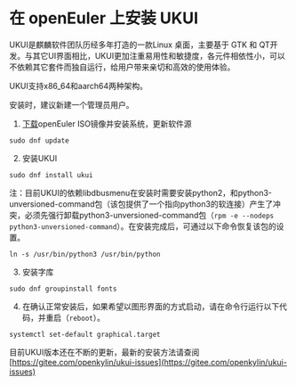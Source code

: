 # 在 openEuler 上安装 UKUI
UKUI是麒麟软件团队历经多年打造的一款Linux 桌面，主要基于 GTK 和 QT开发。与其它UI界面相比，UKUI更加注重易用性和敏捷度，各元件相依性小，可以不依赖其它套件而独自运行，给用户带来亲切和高效的使用体验。

UKUI支持x86_64和aarch64两种架构。

安装时，建议新建一个管理员用户。

1. [下载](https://openeuler.org/zh/download/)openEuler ISO镜像并安装系统，更新软件源
```
sudo dnf update
```
2. 安装UKUI
```
sudo dnf install ukui
```
注：目前UKUI的依赖libdbusmenu在安装时需要安装python2，和python3-unversioned-command包（该包提供了一个指向python3的软连接）产生了冲突，必须先强行卸载python3-unversioned-command包（`rpm -e --nodeps python3-unversioned-command`）。在安装完成后，可通过以下命令恢复该包的设置。
```
ln -s /usr/bin/python3 /usr/bin/python
```
3. 安装字库
```
sudo dnf groupinstall fonts
```

4. 在确认正常安装后，如果希望以图形界面的方式启动，请在命令行运行以下代码，并重启（`reboot`）。
```
systemctl set-default graphical.target
```
目前UKUI版本还在不断的更新，最新的安装方法请查阅[https://gitee.com/openkylin/ukui-issues](https://gitee.com/openkylin/ukui-issues)
